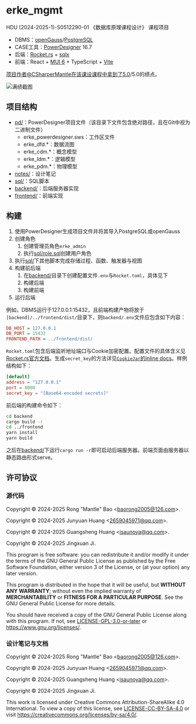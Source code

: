 # erke_mgmt

HDU (2024-2025-1)-S0512290-01 《数据库原理课程设计》 课程项目

* DBMS：[openGauss](https://opengauss.org/zh/)/[PostgreSQL](https://www.postgresql.org/)
* CASE工具：[PowerDesigner](https://www.powerdesigner.biz/) 16.7
* 后端：[Rocket.rs](https://rocket.rs/) + [sqlx](https://docs.rs/crate/sqlx)
* 前端：React + [MUI 6](https://mui.com/material-ui/all-components/) + TypeScript + [Vite](https://vite.dev/)

项目作者@CSharperMantle在该课设课程中拿到了5.0/5.0的绩点。

![满绩截图](https://github.com/user-attachments/assets/e0d42957-a7e4-4046-9eed-7ea86ed306dc)

## 项目结构

* [pd/](pd/)：PowerDesigner项目文件（该目录下文件包含绝对路径，且在Git中视为二进制文件）
  * erke_powerdesigner.sws：工作区文件
  * erke_dfd.*：数据流图
  * erke_cdm.*：概念模型
  * erke_ldm.*：逻辑模型
  * erke_pdm.*：物理模型
* [notes/](notes/)：设计笔记
* [sql/](sql/)：SQL脚本
* [backend/](backend/)：后端服务器实现
* [frontend/](frontend/)：前端实现

## 构建

1. 使用PowerDesigner生成项目文件并将其导入PostgreSQL或openGauss
2. 创建角色
   1. 创建管理员角色`erke_admin`
   2. 执行[sql/role.sql](sql/role.sql)创建用户角色
3. 执行[sql/](sql/)下其他脚本完成存储过程、函数、触发器与视图
4. 构建前后端
   1. 在[backend/](backend/)目录下创建配置文件`.env`与`Rocket.toml`，具体见下
   2. 构建后端
   3. 构建前端
5. 运行后端

例如，DBMS运行于127.0.0.1:15432，且前端构建产物将放于`[backend]/../frontend/dist/`目录下，则`backend/.env`文件应包含如下内容：

```ini
DB_HOST = 127.0.0.1
DB_PORT = 15432
FRONTEND_PATH = ../frontend/dist/
```

`Rocket.toml`包含后端监听地址端口与Cookie加密配置。配置文件的具体含义见[Rocket.rs官方文档](https://rocket.rs/guide/v0.5/configuration/)。生成`secret_key`的方法详见[`CookieJar`的inline docs](https://api.rocket.rs/v0.5/rocket/http/struct.CookieJar#encryption-key)。样例结构如下：

```toml
[default]
address = "127.0.0.1"
port = 8000
secret_key = "[Base64-encoded secrets]"
```

前后端的构建命令如下：

```sh
cd backend
cargo build -r
cd ../frontend
yarn install
yarn build
```

之后在[backend/](backend/)下运行`cargo run -r`即可启动后端服务器。前端页面由服务器以静态路由形式serve。

## 许可协议

### 源代码

Copyright &copy; 2024-2025 Rong "Mantle" Bao <<baorong2005@126.com>>.

Copyright &copy; 2024-2025 Junyuan Huang <<2659045971@qq.com>>.

Copyright &copy; 2024-2025 Guangsheng Huang <<isaunoya@qq.com>>.

Copyright &copy; 2024-2025 Jingxuan Ji.

This program is free software: you can redistribute it and/or modify it under the terms of the GNU General Public License as published by the Free Software Foundation, either version 3 of the License, or (at your option) any later version.

This program is distributed in the hope that it will be useful, but **WITHOUT ANY WARRANTY**; without even the implied warranty of **MERCHANTABILITY** or **FITNESS FOR A PARTICULAR PURPOSE**. See the GNU General Public License for more details.

You should have received a copy of the GNU General Public License along with this program. If not, see [LICENSE-GPL-3.0-or-later](LICENSE-GPL-3.0-or-later) or <https://www.gnu.org/licenses/>.

### 设计笔记与文档

Copyright &copy; 2024-2025 Rong "Mantle" Bao <<baorong2005@126.com>>.

Copyright &copy; 2024-2025 Junyuan Huang <<2659045971@qq.com>>.

Copyright &copy; 2024-2025 Guangsheng Huang <<isaunoya@qq.com>>.

Copyright &copy; 2024-2025 Jingxuan Ji.

This work is licensed under Creative Commons Attribution-ShareAlike 4.0 International. To view a copy of this license, see [LICENSE-CC-BY-SA-4.0](LICENSE-CC-BY-SA-4.0) or visit <https://creativecommons.org/licenses/by-sa/4.0/>.
